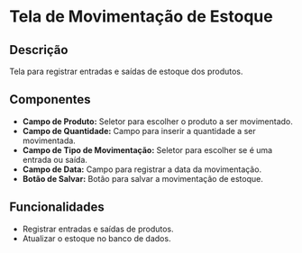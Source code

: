 # Tela de Movimentação de Estoque

## Descrição
Tela para registrar entradas e saídas de estoque dos produtos.

## Componentes
- **Campo de Produto:** Seletor para escolher o produto a ser movimentado.
- **Campo de Quantidade:** Campo para inserir a quantidade a ser movimentada.
- **Campo de Tipo de Movimentação:** Seletor para escolher se é uma entrada ou saída.
- **Campo de Data:** Campo para registrar a data da movimentação.
- **Botão de Salvar:** Botão para salvar a movimentação de estoque.

## Funcionalidades
- Registrar entradas e saídas de produtos.
- Atualizar o estoque no banco de dados.
